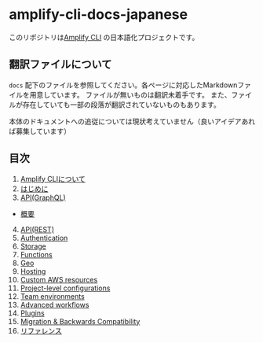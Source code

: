 # amplify-cli-docs-japanese
このリポジトリは[Amplify CLI](https://docs.amplify.aws/cli/) の日本語化プロジェクトです。

## 翻訳ファイルについて

`docs` 配下のファイルを参照してください。各ページに対応したMarkdownファイルを用意しています。
ファイルが無いものは翻訳未着手です。
また、ファイルが存在していても一部の段落が翻訳されていないものもあります。

本体のドキュメントへの追従については現状考えていません（良いアイデアあれば募集しています）

## 目次

1. [Amplify CLIについて](docs/amplify_cli.md)
2. [はじめに](docs/get_started.md)
3. [API(GraphQL)]()
 - [概要](docs/api_graphql_overviewapi_graphql_overview.md)
4. [API(REST)]()
5. [Authentication]()
6. [Storage]()
7. [Functions]()
8. [Geo]()
9. [Hosting]()
10. [Custom AWS resources]()
11. [Project-level configurations]()
12. [Team environments]()
13. [Advanced workflows]()
14. [Plugins]()
15. [Migration & Backwards Compatibility]()
16. [リファレンス](docs/reference.md)